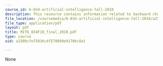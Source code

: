 ```yaml
---
course_id: 6-034-artificial-intelligence-fall-2010
description: This resource contains information related to backward chaining.
file_location: /coursemedia/6-034-artificial-intelligence-fall-2010/a2500cfe75836c4f578899e9170bc8a1_MIT6_034F10_final_2010.pdf
file_type: application/pdf
layout: pdf
title: MIT6_034F10_final_2010.pdf
type: course
uid: a2500cfe75836c4f578899e9170bc8a1

---
```

None